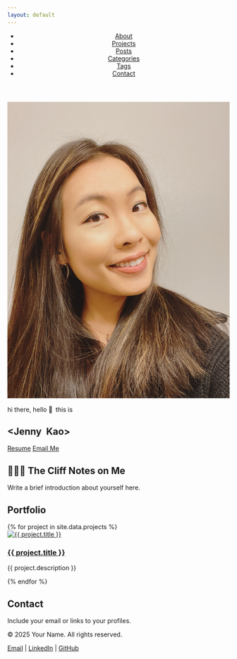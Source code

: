```yaml
---
layout: default
---
```


<head>
<link href="https://fonts.googleapis.com/css2?family=Fira+Code:wght@400;700&display=swap" rel="stylesheet">
<style>
  code, pre {
    font-family: 'Fira Code', monospace;
  }
</style>
</head>

<header class="site-header">
  <nav class="nav">
    <ul>
      <li><a href="#about">About</a></li>
      <li><a href="#portfolio">Projects</a></li>
      <li><a href="/articles.html">Posts</a></li>
      <li><a href="/categories.html">Categories</a></li>
      <li><a href="/tags.html">Tags</a></li>
      <li><a href="#contact">Contact</a></li>
    </ul>
  </nav>
</header>

<section class="hero">
  <img src="/assets/images/profile-pic.jpg" alt="Jenny Kao headshot" class="profile-pic">
  <p> hi there, hello <span class="wave">👋</span>&ensp;this is</p>
  <h1>&lt;Jenny&ensp;Kao&gt;</h1>
  <div class="hero-actions">
    <div class="hero-social">
      <a href="https://linkedin.com/in/yourusername" target="_blank"><i class="fab fa-linkedin"></i></a>
      <a href="https://github.com/yourusername" target="_blank"><i class="fab fa-github"></i></a>
    </div>
    <div class="hero-buttons">
      <a href="/assets/resume.pdf" class="button" target="_blank">Resume</a>
      <a href="mailto:youremail@example.com" class="button">Email Me</a>
    </div>
    
  </div>
</section>

<section id="about" class="about">
  <h2>👩🏻‍💻 The Cliff Notes on Me</h2>
  <p>Write a brief introduction about yourself here.</p>
</section>

<section id="portfolio" class="portfolio">
  <h2>Portfolio</h2>
  <div class="project-grid">
    {% for project in site.data.projects %}
    <div class="project-card">
      <a href="{{ project.url }}" target="_blank">
        <img src="{{ project.image }}" alt="{{ project.title }}">
        <h3>{{ project.title }}</h3>
      </a>
      <p>{{ project.description }}</p>
    </div>
    {% endfor %}
  </div>
</section>

<section id="contact" class="contact">
  <h2>Contact</h2>
  <p>Include your email or links to your profiles.</p>
</section>

<footer class="site-footer">
  <p>&copy; 2025 Your Name. All rights reserved.</p>
  <p>
    <a href="mailto:youremail@example.com">Email</a> |
    <a href="https://www.linkedin.com/in/yourusername" target="_blank">LinkedIn</a> |
    <a href="https://github.com/yourusername" target="_blank">GitHub</a>
  </p>
</footer>
